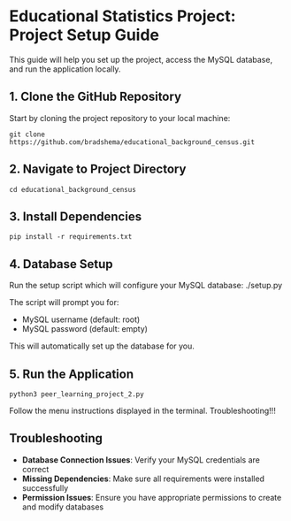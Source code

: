 # Educational Statistics Project: Project Setup Guide

This guide will help you set up the project, access the MySQL database, and run the application locally.

## 1. Clone the GitHub Repository

Start by cloning the project repository to your local machine:

    git clone https://github.com/bradshema/educational_background_census.git


## 2. Navigate to Project Directory

    cd educational_background_census

## 3. Install Dependencies

    pip install -r requirements.txt

## 4. Database Setup
Run the setup script which will configure your MySQL database:
    ./setup.py

The script will prompt you for:
- MySQL username (default: root)
- MySQL password (default: empty)

This will automatically set up the database for you.


## 5. Run the Application
    python3 peer_learning_project_2.py

Follow the menu instructions displayed in the terminal.
Troubleshooting!!!


## Troubleshooting

- **Database Connection Issues**: Verify your MySQL credentials are correct
- **Missing Dependencies**: Make sure all requirements were installed successfully
- **Permission Issues**: Ensure you have appropriate permissions to create and modify databases